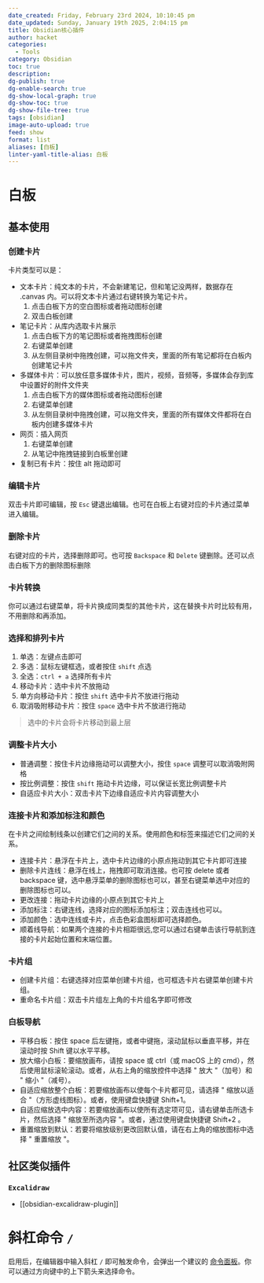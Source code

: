 ```yaml
---
date_created: Friday, February 23rd 2024, 10:10:45 pm
date_updated: Sunday, January 19th 2025, 2:04:15 pm
title: Obsidian核心插件
author: hacket
categories:
  - Tools
category: Obsidian
toc: true
description: 
dg-publish: true
dg-enable-search: true
dg-show-local-graph: true
dg-show-toc: true
dg-show-file-tree: true
tags: [obsidian]
image-auto-upload: true
feed: show
format: list
aliases: [白板]
linter-yaml-title-alias: 白板
---
```


# 白板

## 基本使用

### 创建卡片

卡片类型可以是：

- 文本卡片：纯文本的卡片，不会新建笔记，但和笔记没两样，数据存在 .canvas 内。可以将文本卡片通过右键转换为笔记卡片。
  1. 点击白板下方的空白图标或者拖动图标创建
  2. 双击白板创建
- 笔记卡片：从库内选取卡片展示
  1. 点击白板下方的笔记图标或者拖拽图标创建
  2. 右键菜单创建
  3. 从左侧目录树中拖拽创建，可以拖文件夹，里面的所有笔记都将在白板内创建笔记卡片
- 多媒体卡片：可以放任意多媒体卡片，图片，视频，音频等，多媒体会存到库中设置好的附件文件夹
  1. 点击白板下方的媒体图标或者拖动图标创建
  2. 右键菜单创建
  3. 从左侧目录树中拖拽创建，可以拖文件夹，里面的所有媒体文件都将在白板内创建多媒体卡片
- 网页：插入网页
  1. 右键菜单创建
  2. 从笔记中拖拽链接到白板里创建
- 复制已有卡片：按住 alt 拖动即可

### 编辑卡片

双击卡片即可编辑，按 `Esc` 键退出编辑。也可在白板上右键对应的卡片通过菜单进入编辑。

### 删除卡片

右键对应的卡片，选择删除即可。也可按 `Backspace` 和 `Delete` 键删除。还可以点击白板下方的删除图标删除

### 卡片转换

你可以通过右键菜单，将卡片换成同类型的其他卡片，这在替换卡片时比较有用，不用删除和再添加。

### 选择和排列卡片

1. 单选：左键点击即可
2. 多选：鼠标左键框选，或者按住 `shift` 点选
3. 全选：`ctrl + a` 选择所有卡片
4. 移动卡片：选中卡片不放拖动
5. 单方向移动卡片：按住 `shift` 选中卡片不放进行拖动
6. 取消吸附移动卡片：按住 `space` 选中卡片不放进行拖动

> 选中的卡片会将卡片移动到最上层

### 调整卡片大小

- 普通调整：按住卡片边缘拖动可以调整大小，按住 `space` 调整可以取消吸附网格
- 按比例调整：按住 `shift` 拖动卡片边缘，可以保证长宽比例调整卡片
- 自适应卡片大小：双击卡片下边缘自适应卡片内容调整大小

### 连接卡片和添加标注和颜色

在卡片之间绘制线条以创建它们之间的关系。使用颜色和标签来描述它们之间的关系。

- 连接卡片：悬浮在卡片上，选中卡片边缘的小原点拖动到其它卡片即可连接
- 删除卡片连线：悬浮在线上，拖拽即可取消连接。也可按 delete 或者 backspace 键，选中悬浮菜单的删除图标也可以，甚至右键菜单选中对应的删除图标也可以。
- 更改连接：拖动卡片边缘的小原点到其它卡片上
- 添加标注：右键连线，选择对应的图标添加标注；双击连线也可以。
- 添加颜色：选中连线或卡片，点击色彩盒图标即可选择颜色。
- 顺着线导航：如果两个连接的卡片相距很远,您可以通过右键单击该行导航到连接的卡片起始位置和末端位置。

### 卡片组

- 创建卡片组：右键选择对应菜单创建卡片组，也可框选卡片右键菜单创建卡片组。
- 重命名卡片组：双击卡片组左上角的卡片组名字即可修改

### 白板导航

- 平移白板：按住 space 后左键拖，或者中键拖，滚动鼠标以垂直平移，并在滚动时按 Shift 键以水平平移。
- 放大缩小白板：要缩放画布，请按 space 或 ctrl（或 macOS 上的 cmd），然后使用鼠标滚轮滚动。或者，从右上角的缩放控件中选择 " 放大 "（加号）和 " 缩小 "（减号）。
- 自适应缩放整个白板：若要缩放画布以使每个卡片都可见，请选择 " 缩放以适合 "（方形虚线图标）。或者，使用键盘快捷键 Shift+1。
- 自适应缩放选中内容：若要缩放画布以使所有选定项可见，请右键单击所选卡片，然后选择 " 缩放至所选内容 "。或者，通过使用键盘快捷键 Shift+2 。
- 重置缩放到默认：若要将缩放级别更改回默认值，请在右上角的缩放图标中选择 " 重置缩放 "。

## 社区类似插件

### `Excalidraw`

- [[obsidian-excalidraw-plugin]]

# 斜杠命令 `/`

启用后，在编辑器中输入斜杠 `/` 即可触发命令，会弹出一个建议的 [命令面板](https://pkmer.cn/Pkmer-Docs/10-obsidian/obsidian%E6%A0%B8%E5%BF%83%E6%8F%92%E4%BB%B6/%E5%91%BD%E4%BB%A4%E9%9D%A2%E6%9D%BF)。你可以通过方向键中的上下箭头来选择命令。
